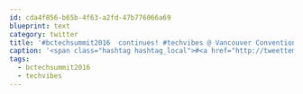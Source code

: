 ```yaml
---
id: cda4f856-b65b-4f63-a2fd-47b776066a69
blueprint: text
category: twitter
title: '#bctechsummit2016  continues! #techvibes @ Vancouver Convention Centre instagram.com/p/BAv1Ja7Eg5x/'
caption: '<span class="hashtag hashtag_local">#<a href="http://tweettemp.darylchymko.ca/?tag=bctechsummit2016">bctechsummit2016</a>  continues! <span class="hashtag hashtag_local">#<a href="http://tweettemp.darylchymko.ca/?tag=techvibes">techvibes</a> @ Vancouver Convention Centre <a href="https://www.instagram.com/p/BAv1Ja7Eg5x/" title="https://www.instagram.com/p/BAv1Ja7Eg5x/" class="link link_untco">instagram.com/p/BAv1Ja7Eg5x/</a>'
tags:
  - bctechsummit2016
  - techvibes
---
```

